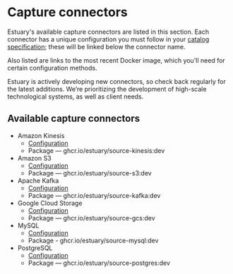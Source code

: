# Capture connectors

Estuary's available capture connectors are listed in this section. Each connector has a unique configuration you must follow in your [catalog specification](concepts/README.md#specifications); these will be linked below the connector name.

Also listed are links to the most recent Docker image, which you'll need for certain configuration methods.

Estuary is actively developing new connectors, so check back regularly for the latest additions. We’re prioritizing the development of high-scale technological systems, as well as client needs.

## Available capture connectors

* Amazon Kinesis
  * [Configuration](./amazon-kinesis.md)
  * Package — ghcr.io/estuary/source-kinesis:dev
* Amazon S3
  * [Configuration](./amazon-s3.md)
  * Package — ghcr.io/estuary/source-s3:dev
* Apache Kafka
  * [Configuration](./apache-kafka.md)
  * Package — ghcr.io/estuary/source-kafka:dev
* Google Cloud Storage
  * [Configuration](./gcs.md)
  * Package — ghcr.io/estuary/source-gcs:dev
* MySQL
  * [Configuration](./MySQL.md)
  * Package - ghcr.io/estuary/source-mysql:dev
* PostgreSQL
  * [Configuration](./PostgreSQL.md)
  * Package — ghcr.io/estuary/source-postgres:dev
